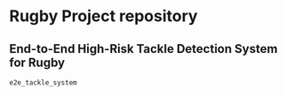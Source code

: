 # Rugby Project repository


## End-to-End High-Risk Tackle Detection System for Rugby

`e2e_tackle_system`
